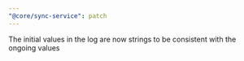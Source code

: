 ```yaml
---
"@core/sync-service": patch
---
```


The initial values in the log are now strings to be consistent with the ongoing values
